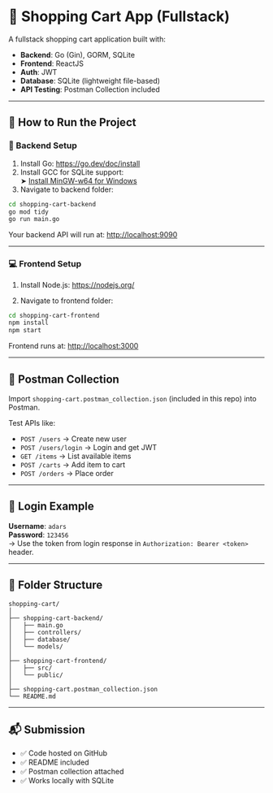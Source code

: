 # 🛒 Shopping Cart App (Fullstack)

A fullstack shopping cart application built with:

- **Backend**: Go (Gin), GORM, SQLite
- **Frontend**: ReactJS
- **Auth**: JWT
- **Database**: SQLite (lightweight file-based)
- **API Testing**: Postman Collection included

---

## 🚀 How to Run the Project

### 📂 Backend Setup

1. Install Go: https://go.dev/doc/install  
2. Install GCC for SQLite support:  
   ➤ [Install MinGW-w64 for Windows](https://www.mingw-w64.org/downloads/)
3. Navigate to backend folder:

```bash
cd shopping-cart-backend
go mod tidy
go run main.go
```

Your backend API will run at: [http://localhost:9090](http://localhost:9090)

---

### 💻 Frontend Setup

1. Install Node.js: https://nodejs.org/

2. Navigate to frontend folder:

```bash
cd shopping-cart-frontend
npm install
npm start
```

Frontend runs at: [http://localhost:3000](http://localhost:3000)

---

## 🧪 Postman Collection

Import `shopping-cart.postman_collection.json` (included in this repo) into Postman.

Test APIs like:

- `POST /users` → Create new user
- `POST /users/login` → Login and get JWT
- `GET /items` → List available items
- `POST /carts` → Add item to cart
- `POST /orders` → Place order

---

## 🔐 Login Example

**Username**: `adars`  
**Password**: `123456`  
→ Use the token from login response in `Authorization: Bearer <token>` header.

---

## 📁 Folder Structure

```
shopping-cart/
│
├── shopping-cart-backend/
│   ├── main.go
│   ├── controllers/
│   ├── database/
│   └── models/
│
├── shopping-cart-frontend/
│   ├── src/
│   └── public/
│
├── shopping-cart.postman_collection.json
└── README.md
```

---

## 📬 Submission

- ✅ Code hosted on GitHub
- ✅ README included
- ✅ Postman collection attached
- ✅ Works locally with SQLite
